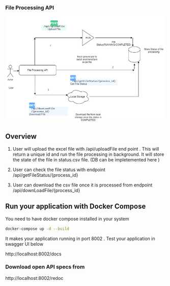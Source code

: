 ### File Processing API
![](diagram.png)

## Overview

1) User will upload the excel file with /api/uploadFile end point . This will
return a unique id and run the file processing in background. It will store
the state of the file in status.csv file. (DB can be impletemented here )


2) User can check the file status with endpoint
    /api/getFileStatus/{process_id}

3) User can download the csv file once it is processed from endpoint
/api/downLoadFile/{process_id}



## Run your application with Docker Compose

You need to have docker compose installed in your system

```bash
docker-compose up -d --build
```
It makes your application running in port 8002 . Test your application in swagger UI below

http://localhost:8002/docs

### Download open API specs from 

http://localhost:8002/redoc




